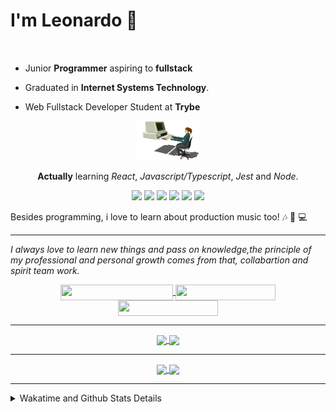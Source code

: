# I'm Leonardo 🌈
<p align="center">
<img src="https://upload.wikimedia.org/wikipedia/en/thumb/0/05/Flag_of_Brazil.svg/1200px-Flag_of_Brazil.svg.png" width=20 height=15 / >
<img src="https://upload.wikimedia.org/wikipedia/commons/2/2b/Bandeira_do_estado_de_S%C3%A3o_Paulo.svg" width=20 height=15 / >
</p>

- Junior <b>Programmer</b> aspiring to <b>fullstack</b>

- Graduated in <b>Internet Systems Technology</b>.

- Web Fullstack Developer Student at <b>Trybe</b>

<div align="center">

<img src="./img/computer.gif" width="100px">

**Actually** learning _React_, _Javascript/Typescript_, _Jest_ and  _Node_. 

</div>
       
<p align="center">
<img src="https://badges.aleen42.com/src/react.svg">
<img src="https://badges.aleen42.com/src/redux.svg"> 
<img src="https://badges.aleen42.com/src/javascript.svg">
<img src="https://badges.aleen42.com/src/typescript.svg">
<img src="https://badges.aleen42.com/src/jest_1.svg">
<img src="https://badges.aleen42.com/src/node.svg">
<br>
</p>

Besides programming, i love to learn about production music too! :notes: :musical_keyboard: :computer:

* * *

<i>I always love to learn new things and pass on knowledge,the principle of my professional and personal growth comes from that, collabartion and spirit team work.</i><br>

<div align="center">
       
<a href="https://www.linkedin.com/in/lcds90/">
  <img align="center" src="https://img.shields.io/static/v1?logo=linkedin&label=linkedin&message=lcds90&color=blue&style=for-the-badge" height=25 width=180/>
</a>
<a href="http://lcds.me">
  <img align="center" src="https://img.shields.io/static/v1?&label=Portflio&message=site&color=green&style=for-the-badge" height=25 width=160/>
</a>
<a href="mailto:lcds90@gmail.com">
  <img align="center" src="https://img.shields.io/static/v1?&logo=gmail&label=Send&message=Email&color=red&style=for-the-badge" height=25 width=160/>
</a>
       
</div>

* * *

<div align="center">
<a href="https://wakatime.com/@lcds90">
  <img align="center" src="https://github-readme-stats.vercel.app/api/top-langs/?username=lcds90&langs_count=10&theme=gruvbox&layout=compact&include_all_commits=true" width="400px"/>
</a>
<a href="https://wakatime.com/@lcds90">
  <img align="center" width="400px" src="https://github-readme-stats.vercel.app/api?username=lcds90&count_private=true&theme=gruvbox"/>
</a>
</div>

* * *

<div align="center">
 <a href="https://wakatime.com/@lcds90">
  <img align="center" width="400px" src="https://github-readme-stats.vercel.app/api/wakatime?username=lcds90&theme=gruvbox&layout=compact"/>
</a>
  <img align="center" width="400px" src="https://github-profile-trophy.vercel.app/?username=lcds90&row=2&column=3&theme=gruvbox"/>
</div>

* * *
       
<details>
       <summary>Wakatime and Github Stats Details</summary>
       <div align="justify">
              
<!--START_SECTION:waka-->
![Profile Views](http://img.shields.io/badge/Profile%20Views-5-blue)

**🐱 My GitHub Data** 

> 🏆 1,008 Contributions in the Year 2021
 > 
> 📦 555.2 kB Used in GitHub's Storage 
 > 
> 🚫 Not Opted to Hire
 > 
> 📜 60 Public Repositories 
 > 
> 🔑 39 Private Repositories  
 > 
**I'm a Night 🦉** 

```text
🌞 Morning    106 commits    ████░░░░░░░░░░░░░░░░░░░░░   18.09% 
🌆 Daytime    171 commits    ███████░░░░░░░░░░░░░░░░░░   29.18% 
🌃 Evening    188 commits    ████████░░░░░░░░░░░░░░░░░   32.08% 
🌙 Night      121 commits    █████░░░░░░░░░░░░░░░░░░░░   20.65%

```
📅 **I'm Most Productive on Monday** 

```text
Monday       111 commits    ████░░░░░░░░░░░░░░░░░░░░░   18.94% 
Tuesday      88 commits     ███░░░░░░░░░░░░░░░░░░░░░░   15.02% 
Wednesday    59 commits     ██░░░░░░░░░░░░░░░░░░░░░░░   10.07% 
Thursday     45 commits     ██░░░░░░░░░░░░░░░░░░░░░░░   7.68% 
Friday       97 commits     ████░░░░░░░░░░░░░░░░░░░░░   16.55% 
Saturday     88 commits     ███░░░░░░░░░░░░░░░░░░░░░░   15.02% 
Sunday       98 commits     ████░░░░░░░░░░░░░░░░░░░░░   16.72%

```


📊 **This Week I Spent My Time On** 

```text
⌚︎ Time Zone: America/Sao_Paulo

💬 Programming Languages: 
JSX                      6 hrs 12 mins       ████████░░░░░░░░░░░░░░░░░   32.32% 
CSS                      3 hrs 38 mins       ████░░░░░░░░░░░░░░░░░░░░░   18.93% 
Markdown                 3 hrs 5 mins        ████░░░░░░░░░░░░░░░░░░░░░   16.09% 
SQL                      2 hrs 17 mins       ███░░░░░░░░░░░░░░░░░░░░░░   11.93% 
JavaScript               1 hr 55 mins        ██░░░░░░░░░░░░░░░░░░░░░░░   10.03%

🔥 Editors: 
VS Code                  19 hrs 11 mins      █████████████████████████   100.0%

🐱‍💻 Projects: 
kpop-statistics          9 hrs 11 mins       ████████████░░░░░░░░░░░░░   47.84% 
grid-trybe               2 hrs 27 mins       ███░░░░░░░░░░░░░░░░░░░░░░   12.83% 
sd-013-a-mysql-all-for-on2 hrs 17 mins       ███░░░░░░░░░░░░░░░░░░░░░░   11.91% 
trybe-course             1 hr 24 mins        █░░░░░░░░░░░░░░░░░░░░░░░░   7.38% 
sd-013-a-project-starwars1 hr 22 mins        █░░░░░░░░░░░░░░░░░░░░░░░░   7.18%

💻 Operating System: 
Linux                    19 hrs 11 mins      █████████████████████████   100.0%

```

**I Mostly Code in JavaScript** 

```text
JavaScript               39 repos            ██████████░░░░░░░░░░░░░░░   43.33% 
HTML                     15 repos            ████░░░░░░░░░░░░░░░░░░░░░   16.67% 
TypeScript               14 repos            ████░░░░░░░░░░░░░░░░░░░░░   15.56% 
CSS                      6 repos             █░░░░░░░░░░░░░░░░░░░░░░░░   6.67% 
PHP                      5 repos             █░░░░░░░░░░░░░░░░░░░░░░░░   5.56%

```


**Timeline**

![Chart not found](https://raw.githubusercontent.com/lcds90/lcds90/main/charts/bar_graph.png) 


 Last Updated on 27/10/2021
<!--END_SECTION:waka-->
              
              
   </div>
</details>
       
       
</div>
